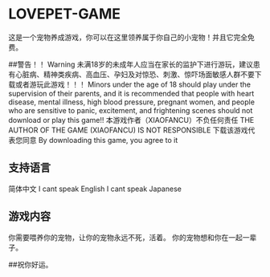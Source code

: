 # LOVEPET-GAME
这是一个宠物养成游戏，你可以在这里领养属于你自己的小宠物！并且它完全免费。

##警告！！ Warning
未满18岁的未成年人应当在家长的监护下进行游玩，建议患有心脏病、精神类疾病、高血压、孕妇及对惊恐、刺激、惊吓场面敏感人群不要下载或者游玩此游戏！！！
Minors under the age of 18 should play under the supervision of their parents, and it is recommended that people with heart disease, mental illness, high blood pressure, pregnant women, and people who are sensitive to panic, excitement, and frightening scenes should not download or play this game!!
本游戏作者（XIAOFANCU）不负任何责任
THE AUTHOR OF THE GAME (XIAOFANCU) IS NOT RESPONSIBLE
下载该游戏代表您同意
By downloading this game, you agree to it

## 支持语言
简体中文
I cant speak English
I cant speak Japanese

## 游戏内容
你需要喂养你的宠物，让你的宠物永远不死，活着。
你的宠物想和你在一起一辈子。

##祝你好运。
